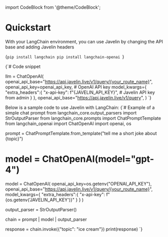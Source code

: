 import CodeBlock from '@theme/CodeBlock';

# Quickstart  

With your LangChain environment, you can use Javelin by changing the API base and adding Javelin headers

<CodeBlock
  language="python">
  {`pip install langchain
pip install langchain-openai
`}
</CodeBlock>

<CodeBlock
  language="python"
  title="ChatOpenAI Configuration Example"
  showLineNumbers>
  {`# Code snippet

llm = ChatOpenAI(
    openai_api_base="https://api.javelin.live/v1/query/{your_route_name}",
    openai_api_key=openai_api_key, # OpenAI API key
    model_kwargs={
      "extra_headers":{
        "x-api-key": f"{JAVELIN_API_KEY}", # Javelin API key from admin
      }
    },
    openai_api_base="https://api.javelin.live/v1/query",
)
`}
</CodeBlock>

Below is a sample code to use Javelin with LangChain:
<CodeBlock
  language="python"
  title="Simple Chat Prompt Example"
  showLineNumbers>
  {`# Example of a simple chat prompt
from langchain_core.output_parsers import StrOutputParser
from langchain_core.prompts import ChatPromptTemplate
from langchain_openai import ChatOpenAI
import openai, os

prompt = ChatPromptTemplate.from_template("tell me a short joke about {topic}")

# model = ChatOpenAI(model="gpt-4")
model = ChatOpenAI(
    openai_api_key=os.getenv("OPENAI_API_KEY"),
    openai_api_base="https://api.javelin.live/v1/query/{your_route_name}",
    model_kwargs={
        "extra_headers":{
        "x-api-key": f"{os.getenv('JAVELIN_API_KEY')}"
        }
    }
)

output_parser = StrOutputParser()

chain = prompt | model | output_parser

response = chain.invoke({"topic": "ice cream"})
print(response)
`}
</CodeBlock>
